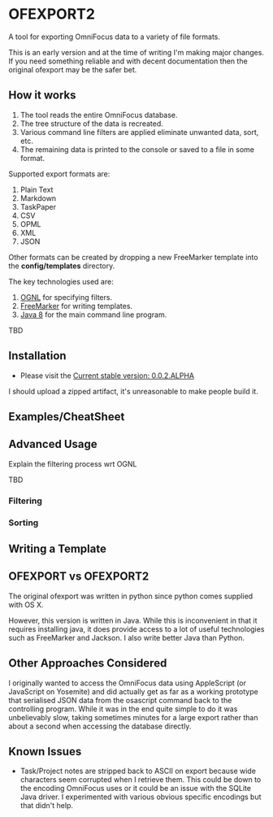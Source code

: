 # OFEXPORT2

A tool for exporting OmniFocus data to a variety of file formats.

This is an early version and at the time of writing I'm making major changes. If you need something reliable and with decent documentation then the original ofexport may be the safer bet.

## How it works

1. The tool reads the entire OmniFocus database.
2. The tree structure of the data is recreated.
3. Various command line filters are applied eliminate unwanted data, sort, etc.
4. The remaining data is printed to the console or saved to a file in some format.

Supported export formats are:

1. Plain Text
2. Markdown
3. TaskPaper
4. CSV
5. OPML
6. XML
7. JSON

Other formats can be created by dropping a new FreeMarker template into the **config/templates** directory.

The key technologies used are:

1. [OGNL](http://commons.apache.org/proper/commons-ognl/) for specifying filters.
2. [FreeMarker](http://http://freemarker.org) for writing templates.
3. [Java 8](https://java.com/en/download/index.jsp) for the main command line program.


TBD

## Installation ##

- Please visit the [Current stable version: 0.0.2.ALPHA](https://github.com/psidnell/ofexport2/blob/ofexport-v2-0.0.2.ALPHA/README.md#installation)

I should upload a zipped artifact, it's unreasonable to make people build it.

## Examples/CheatSheet ##

##  Advanced Usage ##

Explain the filtering process wrt OGNL

TBD

### Filtering ###

### Sorting ###


## Writing a Template ##


## OFEXPORT vs OFEXPORT2

The original ofexport was written in python since python comes supplied with
OS X.

However, this version is written in Java. While this is inconvenient in that it
requires installing java, it does provide access to a lot of useful technologies
such as FreeMarker and Jackson. I also write better Java than Python.

## Other Approaches Considered

I originally wanted to access the OmniFocus data using AppleScript (or JavaScript
on Yosemite) and did actually get as far as a working prototype that serialised
JSON data from the osascript command back to the controlling program. While it was
in the end quite simple to do it was unbelievably slow, taking sometimes minutes for
a large export rather than about a second when accessing the database directly.

## Known Issues ##

- Task/Project notes are stripped back to ASCII on export because wide characters seem corrupted when I retrieve them. This could be down to the encoding OmniFocus uses or it could be an issue with the SQLite Java driver. I experimented with various obvious specific encodings but that didn't help. 